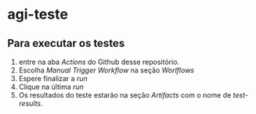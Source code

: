 # agi-teste

## Para executar os testes

1. entre na aba <em>Actions</em> do Github desse repositório.
2. Escolha <em>Manual Trigger Workflow</em> na seção <em>Worlflows</em>
3. Espere finalizar a <em>run</em>
4. Clique na última <em>run</em>
5. Os resultados do teste estarão na seção <em>Artifacts</em> com o nome de <em>test-results</em>.